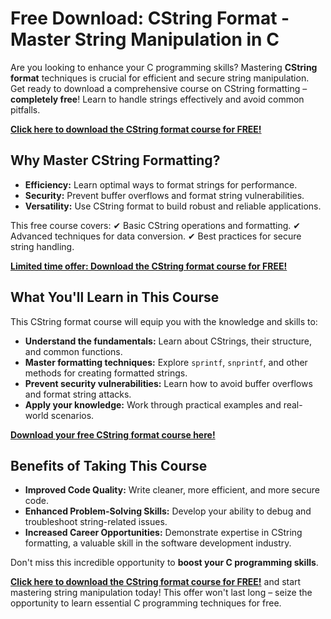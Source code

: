 # Free Download: CString Format - Master String Manipulation in C

Are you looking to enhance your C programming skills? Mastering **CString format** techniques is crucial for efficient and secure string manipulation. Get ready to download a comprehensive course on CString formatting – **completely free**! Learn to handle strings effectively and avoid common pitfalls.

[**Click here to download the CString format course for FREE!**](https://udemywork.com/cstring-format)

## Why Master CString Formatting?

- **Efficiency:** Learn optimal ways to format strings for performance.
- **Security:** Prevent buffer overflows and format string vulnerabilities.
- **Versatility:** Use CString format to build robust and reliable applications.

This free course covers:
✔ Basic CString operations and formatting.
✔ Advanced techniques for data conversion.
✔ Best practices for secure string handling.

[**Limited time offer: Download the CString format course for FREE!**](https://udemywork.com/cstring-format)

## What You'll Learn in This Course

This CString format course will equip you with the knowledge and skills to:

*   **Understand the fundamentals:** Learn about CStrings, their structure, and common functions.
*   **Master formatting techniques:** Explore `sprintf`, `snprintf`, and other methods for creating formatted strings.
*   **Prevent security vulnerabilities:** Learn how to avoid buffer overflows and format string attacks.
*   **Apply your knowledge:** Work through practical examples and real-world scenarios.

[**Download your free CString format course here!**](https://udemywork.com/cstring-format)

## Benefits of Taking This Course

*   **Improved Code Quality:** Write cleaner, more efficient, and more secure code.
*   **Enhanced Problem-Solving Skills:** Develop your ability to debug and troubleshoot string-related issues.
*   **Increased Career Opportunities:** Demonstrate expertise in CString formatting, a valuable skill in the software development industry.

Don't miss this incredible opportunity to **boost your C programming skills**.

[**Click here to download the CString format course for FREE!**](https://udemywork.com/cstring-format) and start mastering string manipulation today! This offer won't last long – seize the opportunity to learn essential C programming techniques for free.

